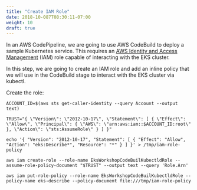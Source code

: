 ```yaml
---
title: "Create IAM Role"
date: 2018-10-087T08:30:11-07:00
weight: 10
draft: true
---
```


In an AWS CodePipeline, we are going to use AWS CodeBuild to deploy a sample Kubernetes service.
This requires an [AWS Identity and Access Management](https://aws.amazon.com/iam/) (IAM) role capable of interacting
with the EKS cluster.

In this step, we are going to create an IAM role and add an inline policy that we will use in the CodeBuild stage
to interact with the EKS cluster via kubectl.

Create the role:

```
ACCOUNT_ID=$(aws sts get-caller-identity --query Account --output text)

TRUST="{ \"Version\": \"2012-10-17\", \"Statement\": [ { \"Effect\": \"Allow\", \"Principal\": { \"AWS\": \"arn:aws:iam::$ACCOUNT_ID:root\" }, \"Action\": \"sts:AssumeRole\" } ] }"

echo '{ "Version": "2012-10-17", "Statement": [ { "Effect": "Allow", "Action": "eks:Describe*", "Resource": "*" } ] }' > /tmp/iam-role-policy

aws iam create-role --role-name EksWorkshopCodeBuilKubectldRole --assume-role-policy-document "$TRUST" --output text --query 'Role.Arn'

aws iam put-role-policy --role-name EksWorkshopCodeBuilKubectldRole --policy-name eks-describe --policy-document file:///tmp/iam-role-policy
```
